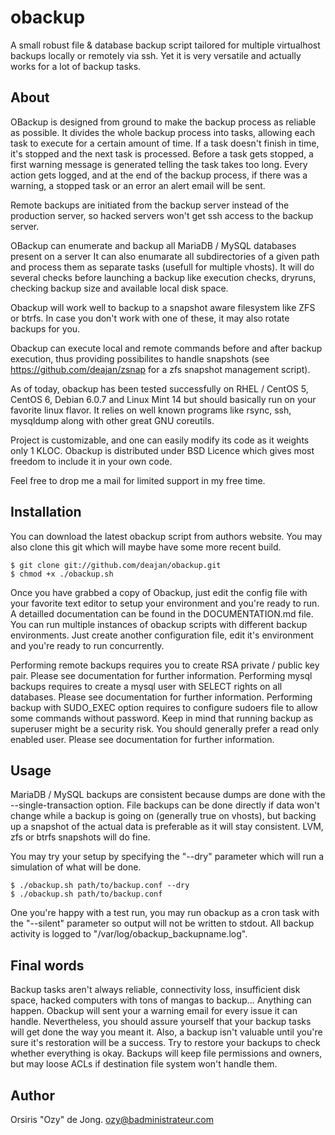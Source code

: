 obackup
=======

A small robust file & database backup script tailored for multiple virtualhost backups locally or remotely via ssh.
Yet it is very versatile and actually works for a lot of backup tasks.

## About

OBackup is designed from ground to make the backup process as reliable as possible.
It divides the whole backup process into tasks, allowing each task to execute for a certain amount of time.
If a task doesn't finish in time, it's stopped and the next task is processed.
Before a task gets stopped, a first warning message is generated telling the task takes too long.
Every action gets logged, and at the end of the backup process, if there was a warning,
a stopped task or an error an alert email will be sent.

Remote backups are initiated from the backup server instead of the production server, so hacked servers won't get ssh access to the backup server.

OBackup can enumerate and backup all MariaDB / MySQL databases present on a server
It can also enumarate all subdirectories of a given path and process them as separate tasks (usefull for multiple vhosts).
It will do several checks before launching a backup like execution checks, dryruns,
checking backup size and available local disk space.

Obackup will work well to backup to a snapshot aware filesystem like ZFS or btrfs.
In case you don't work with one of these, it may also rotate backups for you.

Obackup can execute local and remote commands before and after backup execution, thus providing possibilites to handle snapshots (see https://github.com/deajan/zsnap for a zfs snapshot management script).

As of today, obackup has been tested successfully on RHEL / CentOS 5, CentOS 6, Debian 6.0.7 and Linux Mint 14
but should basically run on your favorite linux flavor. It relies on well known programs like rsync, ssh, mysqldump along with other great GNU coreutils.

Project is customizable, and one can easily modify its code as it weights only 1 KLOC. Obackup is distributed under BSD Licence which gives most freedom to include it in your own code.

Feel free to drop me a mail for limited support in my free time.

## Installation

You can download the latest obackup script from authors website.
You may also clone this git which will maybe have some more recent build.

    $ git clone git://github.com/deajan/obackup.git
    $ chmod +x ./obackup.sh
  
Once you have grabbed a copy of Obackup, just edit the config file with your favorite text editor to setup your environment and you're ready to run. A detailled documentation can be found in the DOCUMENTATION.md file.
You can run multiple instances of obackup scripts with different backup environments. Just create another configuration file, edit it's environment and you're ready to run concurrently.

Performing remote backups requires you to create RSA private / public key pair. Please see documentation for further information.
Performing mysql backups requires to create a mysql user with SELECT rights on all databases. Please see documentation for further information.
Performing backup with SUDO_EXEC option requires to configure sudoers file to allow some commands without password. Keep in mind that running backup as superuser might be a security risk. You should generally prefer a read only enabled user. Please see documentation for further information.

## Usage

MariaDB / MySQL backups are consistent because dumps are done with the --single-transaction option.
File backups can be done directly if data won't change while a backup is going on (generally true on vhosts), but backing up a snapshot of the actual data is preferable as it will stay consistent. LVM, zfs or btrfs snapshots will do fine.

You may try your setup by specifying the "--dry" parameter which will run a simulation of what will be done.

    $ ./obackup.sh path/to/backup.conf --dry
    $ ./obackup.sh path/to/backup.conf

One you're happy with a test run, you may run obackup as a cron task with the "--silent" parameter so output will not be written to stdout.
All backup activity is logged to "/var/log/obackup_backupname.log".

## Final words

Backup tasks aren't always reliable, connectivity loss, insufficient disk space, hacked computers with tons of mangas to backup... Anything can happen. Obackup will sent your a warning email for every issue it can handle.
Nevertheless, you should assure yourself that your backup tasks will get done the way you meant it. Also, a backup isn't valuable until you're sure it's restoration will be a success. Try to restore your backups to check whether everything is okay. Backups will keep file permissions and owners, but may loose ACLs if destination file system won't handle them. 

## Author

Orsiris "Ozy" de Jong.
ozy@badministrateur.com


 
